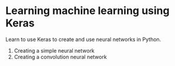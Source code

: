 # Learning machine learning using Keras

Learn to use Keras to create and use neural networks in Python.

1. Creating a simple neural network
2. Creating a convolution neural network

